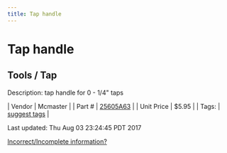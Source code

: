 ```yaml
---
title: Tap handle
---
```


# Tap handle
## Tools / Tap
Description: 	tap handle for 0 - 1/4" taps 

| Vendor | Mcmaster | 
| Part # | [25605A63](https://www.mcmaster.com/#25605A63) | 
| Unit Price | $5.95 | 
| Tags: | [suggest tags](https://docs.google.com/forms/d/e/1FAIpQLSeWyY8v3RgOty-MyWmh9U0iivNYN_molChYyS-0U-o-kOAv_g/viewform) | 

Last updated: Thu Aug 03 23:24:45 PDT 2017

 [Incorrect/Incomplete information?](https://docs.google.com/forms/d/e/1FAIpQLSeWyY8v3RgOty-MyWmh9U0iivNYN_molChYyS-0U-o-kOAv_g/viewform)